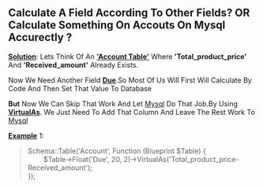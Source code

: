 <div style="margin:0 auto;display: table; text-transform:capitalize;">
	<h2>Calculate a field according to other fields? OR Calculate something on accouts on Mysql accurectly ?</h2>
	<p><b><u>Solution</u></b>: lets Think Of An <u><b>'Account Table'</u></b> where <b>'total_product_price'</b> and <b>'received_amount'</b> already Exists.</p>
	<p>Now we Need another field <b><u>Due</u></b>.so most of us will first will calculate by code and then set that value to database</p>
	<p><b>But</b> now we can skip that work and let <u>mysql</u> do that job.By using <u><b>virtualAs</u></b>.
		We just need to add that column and leave the rest work to <u>mysql</u> </p>
	<p><u><b>Example</u></b> 1:</p>
	<blockquote>
		Schema::table('Account', function (Blueprint $table) {</br>&nbsp;&nbsp;&nbsp;&nbsp;&nbsp;&nbsp;&nbsp;
			$table->float('due', 20, 2)->virtualAs('total_product_price-received_amount');</br>
		});</br>
	</blockquote>
</div>